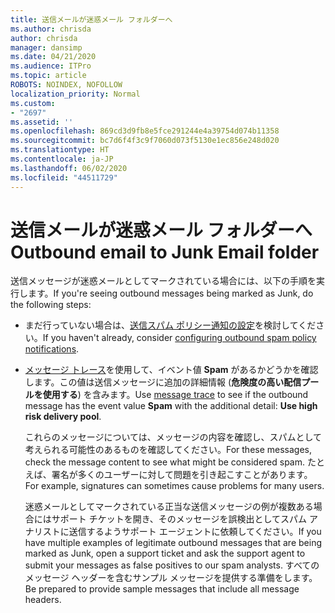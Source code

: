 ```yaml
---
title: 送信メールが迷惑メール フォルダーへ
ms.author: chrisda
author: chrisda
manager: dansimp
ms.date: 04/21/2020
ms.audience: ITPro
ms.topic: article
ROBOTS: NOINDEX, NOFOLLOW
localization_priority: Normal
ms.custom:
- "2697"
ms.assetid: ''
ms.openlocfilehash: 869cd3d9fb8e5fce291244e4a39754d074b11358
ms.sourcegitcommit: bc7d6f4f3c9f7060d073f5130e1ec856e248d020
ms.translationtype: HT
ms.contentlocale: ja-JP
ms.lasthandoff: 06/02/2020
ms.locfileid: "44511729"
---
```

# <a name="outbound-email-to-junk-email-folder"></a><span data-ttu-id="6586d-102">送信メールが迷惑メール フォルダーへ</span><span class="sxs-lookup"><span data-stu-id="6586d-102">Outbound email to Junk Email folder</span></span>

<span data-ttu-id="6586d-103">送信メッセージが迷惑メールとしてマークされている場合には、以下の手順を実行します。</span><span class="sxs-lookup"><span data-stu-id="6586d-103">If you're seeing outbound messages being marked as Junk, do the following steps:</span></span>

- <span data-ttu-id="6586d-104">まだ行っていない場合は、[送信スパム ポリシー通知の設定](https://docs.microsoft.com/microsoft-365/security/office-365-security/configure-the-outbound-spam-policy)を検討してください。</span><span class="sxs-lookup"><span data-stu-id="6586d-104">If you haven't already, consider [configuring outbound spam policy notifications](https://docs.microsoft.com/microsoft-365/security/office-365-security/configure-the-outbound-spam-policy).</span></span>

- <span data-ttu-id="6586d-105">[メッセージ トレース](https://docs.microsoft.com/microsoft-365/security/office-365-security/message-trace-scc)を使用して、イベント値 **Spam** があるかどうかを確認します。この値は送信メッセージに追加の詳細情報 (**危険度の高い配信プールを使用する**) を含みます。</span><span class="sxs-lookup"><span data-stu-id="6586d-105">Use [message trace](https://docs.microsoft.com/microsoft-365/security/office-365-security/message-trace-scc) to see if the outbound message has the event value **Spam** with the additional detail: **Use high risk delivery pool**.</span></span>

  <span data-ttu-id="6586d-106">これらのメッセージについては、メッセージの内容を確認し、スパムとして考えられる可能性のあるものを確認してください。</span><span class="sxs-lookup"><span data-stu-id="6586d-106">For these messages, check the message content to see what might be considered spam.</span></span> <span data-ttu-id="6586d-107">たとえば、署名が多くのユーザーに対して問題を引き起こすことがあります。</span><span class="sxs-lookup"><span data-stu-id="6586d-107">For example, signatures can sometimes cause problems for many users.</span></span>

  <span data-ttu-id="6586d-108">迷惑メールとしてマークされている正当な送信メッセージの例が複数ある場合にはサポート チケットを開き、そのメッセージを誤検出としてスパム アナリストに送信するようサポート エージェントに依頼してください。</span><span class="sxs-lookup"><span data-stu-id="6586d-108">If you have multiple examples of legitimate outbound messages that are being marked as Junk, open a support ticket and ask the support agent to submit your messages as false positives to our spam analysts.</span></span> <span data-ttu-id="6586d-109">すべてのメッセージ ヘッダーを含むサンプル メッセージを提供する準備をします。</span><span class="sxs-lookup"><span data-stu-id="6586d-109">Be prepared to provide sample messages that include all message headers.</span></span>

